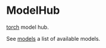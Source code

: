 # ModelHub

[torch](https://github.com/mlverse/torch) model hub.

See [models](https://github.com/dfalbel/modelhub/tree/main/models) a list of available models.